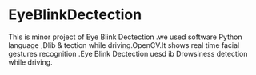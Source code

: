 # EyeBlinkDectection
This is minor project of Eye Blink Dectection .we used software Python language ,Dlib &amp; tection while driving.OpenCV.It shows real time facial gestures recognition .Eye Blink Dectection uesd ib Drowsiness detection while driving.
